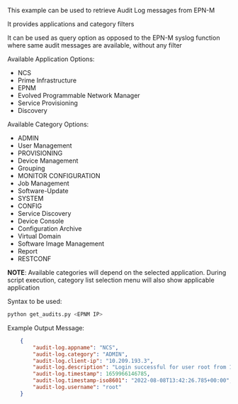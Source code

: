 This example can be used to retrieve Audit Log messages from EPN-M

It provides applications and category filters

It can be used as query option as opposed to the EPN-M syslog function where same audit messages are available, without any filter

Available Application Options:

   - NCS
   - Prime Infrastructure
   - EPNM
   - Evolved Programmable Network Manager
   - Service Provisioning
   - Discovery

Available Category Options:

   - ADMIN
   - User Management			   
   - PROVISIONING
   - Device Management
   - Grouping
   - MONITOR CONFIGURATION
   - Job Management
   - Software-Update			
   - SYSTEM
   - CONFIG
   - Service Discovery
   - Device Console	
   - Configuration Archive
   - Virtual Domain
   - Software Image Management
   - Report				 
   - RESTCONF

**NOTE**: Available categories will depend on the selected application. 
During script execution, category list selection menu will also show applicable application

Syntax to be used:
```python
python get_audits.py <EPNM IP>
```

Example Output Message:
```json
    {
        "audit-log.appname": "NCS",
        "audit-log.category": "ADMIN",
        "audit-log.client-ip": "10.209.193.3",
        "audit-log.description": "Login successful for user root from 10.209.193.3",
        "audit-log.timestamp": 1659966146785,
        "audit-log.timestamp-iso8601": "2022-08-08T13:42:26.785+00:00",
        "audit-log.username": "root"
    }
```